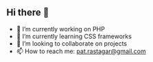 ## Hi there 👋

- 🔭 I’m currently working on PHP
- 🌱 I’m currently learning CSS frameworks
- 👯 I’m looking to collaborate on projects
- 📫 How to reach me: pat.rastagar@gmail.com


